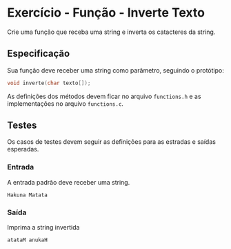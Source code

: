 # Exercício - Função - Inverte Texto

Crie uma função que receba uma string e inverta os catacteres da string.

## Especificação

Sua função deve receber uma string como parâmetro, seguindo o protótipo:

```c
void inverte(char texto[]);
```

As definições dos métodos devem ficar no arquivo `functions.h` e as implementações no arquivo `functions.c`.

## Testes

Os casos de testes devem seguir as definições para as estradas e saídas esperadas.

### Entrada

A entrada padrão deve receber uma string.

```
Hakuna Matata
```

### Saída

Imprima a string invertida

```
atataM anukaH
```
